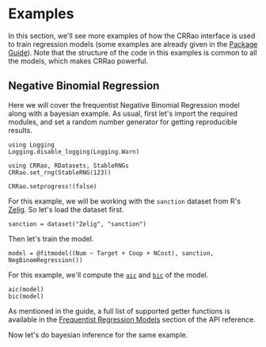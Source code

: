 # Examples

In this section, we'll see more examples of how the CRRao interface is used to train regression models (some examples are already given in the [Package Guide](@ref)). Note that the structure of the code in this examples is common to all the models, which makes CRRao powerful.

## Negative Binomial Regression

Here we will cover the frequentist Negative Binomial Regression model along with a bayesian example. As usual, first let's import the required modules, and set a random number generator for getting reproducible results.

```@setup freq_neg_binom_regression
using Logging
Logging.disable_logging(Logging.Warn)
```

```@repl freq_neg_binom_regression
using CRRao, RDatasets, StableRNGs
CRRao.set_rng(StableRNG(123))
```

```@setup freq_neg_binom_regression
CRRao.setprogress!(false)
```

For this example, we will be working with the `sanction` dataset from R's [Zelig](https://zeligproject.org/). So let's load the dataset first.

```@repl freq_neg_binom_regression
sanction = dataset("Zelig", "sanction")
```

Then let's train the model.

```@repl freq_neg_binom_regression
model = @fitmodel((Num ~ Target + Coop + NCost), sanction, NegBinomRegression())
```

For this example, we'll compute the [`aic`](@ref) and [`bic`](@ref) of the model.

```@repl freq_neg_binom_regression
aic(model)
bic(model)
```

As mentioned in the guide, a full list of supported getter functions is available in the [Frequentist Regression Models](@ref) section of the API reference.

Now let's do bayesian inference for the same example.
